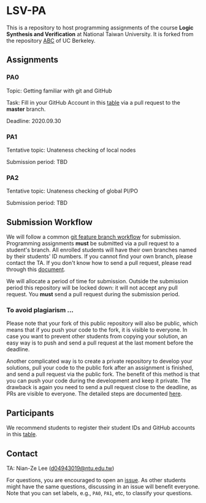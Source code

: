 # LSV-PA
This is a repository to host programming assignments of the course **Logic Synthesis and Verification** at National Taiwan University.
It is forked from the repository [ABC](https://github.com/berkeley-abc/abc) of UC Berkeley.

## Assignments
### PA0
Topic: Getting familiar with git and GitHub

Task: Fill in your GitHub Account in this [table](./lsv/participants-id.csv) via a pull request to the **master** branch.

Deadline: 2020.09.30

### PA1
Tentative topic: Unateness checking of local nodes

Submission period: TBD

### PA2
Tentative topic: Unateness checking of global PI/PO

Submission period: TBD

## Submission Workflow
We will follow a common [git feature branch workflow](https://www.atlassian.com/git/tutorials/comparing-workflows/feature-branch-workflow) for submission.
Programming assignments **must** be submitted via a pull request to a student's branch.
All enrolled students will have their own branches named by their students' ID numbers.
If you cannot find your own branch, please contact the TA.
If you don't know how to send a pull request, please read through this [document](https://guides.github.com/activities/forking/).

We will allocate a period of time for submission.
Outside the submission period this repository will be locked down: it will not accept any pull request.
You **must** send a pull request during the submission period.

### To avoid plagiarism ...
Please note that your fork of this public repository will also be public,
which means that if you push your code to the fork, it is visible to everyone.
In case you want to prevent other students from copying your solution,
an easy way is to push and send a pull request at the last moment before the deadline.

Another complicated way is to create a private repository to develop your solutions,
pull your code to the public fork after an assignment is finished,
and send a pull request via the public fork.
The benefit of this method is that you can push your code during the development and keep it private.
The drawback is again you need to send a pull request close to the deadline, as PRs are visible to everyone.
The detailed steps are documented [here](./private-fork.md).

## Participants
We recommend students to register their student IDs and GitHub accounts in this [table](./lsv/participants-id.csv).

## Contact
TA: Nian-Ze Lee (d04943019@ntu.edu.tw)

For questions, you are encouraged to open an [issue](https://github.com/NTU-ALComLab/LSV-PA/issues).
As other students might have the same questions, discussing in an issue will benefit everyone.
Note that you can set labels, e.g., `PA0`, `PA1`, etc, to classify your questions.

